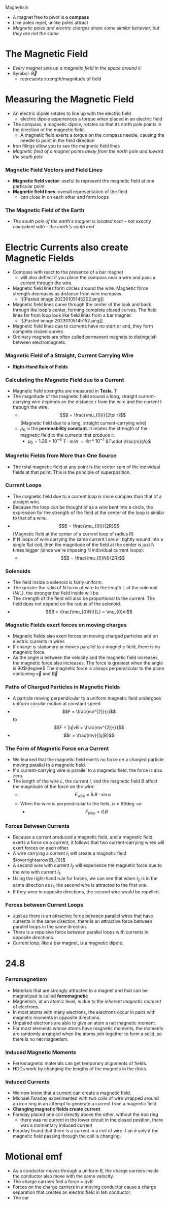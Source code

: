  Magnetism
- A magnet free to pivot is a **compass**
- Like poles repel, unlike poles attract
- *Magnetic poles and electric charges share some similar behavior, but they are not the same*

# The Magnetic Field
- *Every magnet sets up a magnetic field in the space around it*
- Symbol: $\overrightarrow{B}$
	- represents strength/magnitude of field

# Measuring the Magnetic Field
- An electric dipole rotates to line up with the electric field
	- electric dipole experiences a torque when placed in an electric field
- The compass, a magnetic dipole, rotates so that its north pole points in the direction of the magnetic field.
	- A magnetic field exerts a torque on the compass needle, causing the needle to point in the field direction
- Iron filings allow you to see the magnetic field lines
- *Magnetic field of a magnet points away from the north pole and toward the south pole*
### Magnetic Field Vectors and Field Lines
- **Magnetic field vector**: useful to represent the magnetic field at one particular point
- **Magnetic field lines**: overall representation of the field
	- can close in on each other and form loops

### The Magnetic Field of the Earth
- *The south pole of the earth's magnet is located near - not exactly coincident with - the earth's south end*

# Electric Currents also create Magnetic Fields
- Compass with react to the presence of a bar magnet
	- will also deflect if you place the compass near a wire and pass a current through the wire. 
- Magnetic field lines form circles around the wire. Magnetic force strength decreases as distance from wire increases.
	- ![[Pasted image 20230105145202.png]]
- Magnetic field lines curve through the center of the look and back through the loop's center, forming complete closed curves. The field lines far from loop look like field lines from a bar magnet.
	- ![[Pasted image 20230105145152.png]]
- Magnetic field lines due to currents have no start or end, they  form complete closed curves
- Ordinary magnets are often called permanent magnets to distinguish between electromagnets.
### Magnetic Field of a Straight, Current Carrying Wire
- **Right-Hand Rule of Fields**

### Calculating the Magnetic Field due to a Current
- Magnetic field strengths are measured in **Tesla**, T
- The magnitude of the magnetic field around a long, straight current-carrying wire depends on the distance r from the wire and the *current* I through the wire:
	- $$B = \frac{\mu_{0}I}{2\pi r}$$(Magnetic field due to a long, straight current-carrying wire)
	- $\mu_0$ is the **permeability constant**. It relates the strength of the magnetic field to the currents that produce it.
		- $\mu_{0} = 1.26 * 10^{-6}$ $T \cdot m/A$ $= 4\pi * 10^{-7}$ $T\cdot \frac{m}{A}$
### Magnetic Fields from More than One Source
- The total magnetic field at any point is the vector sum of the individual fields at that point. This is the principle of superposition.
### Current Loops
- The magnetic field due to a current loop is more complex than that of a straight wire.
- Because the loop can be thought of as a wire bent into a circle, the expression for the strength of the field at the center of the loop is similar to that of a wire.
- $$B = \frac{\mu_{0}I}{2R}$$(Magnetic field at the center of a current loop of radius R)
- If N loops of wire carrying the same current I are all tightly wound into a single flat coil, then the magnitude of the field at the center is just N times bigger (since we're imposing N individual current loops):
	- $$B = \frac{\mu_{0}NI}{2R}$$
### Solenoids
- The field inside a solenoid is fairly uniform.
- The greater the ratio of N turns of wire to the length L of the solenoid (N/L), the stronger the field inside will be. 
- The strength of the field will also be proportional to the current. The field does not depend on the radius of the solenoid.
- $$B = \frac{\mu_{0}NI}{L} = \mu_{0}nI$$

### Magnetic Fields exert forces on moving charges
- Magnetic fields also exert forces on moving charged particles and on electric currents in wires
- If charge is stationary or moves parallel to a magnetic field, there is no magnetic force
- As the angle $\alpha$ between the velocity and the magnetic field increases, the magnetic force also increases. The force is greatest when the angle is 90$\degree$ The magnetic force is always perpendicular to the plane containing $\overrightarrow{v}$ and $\overrightarrow{B}$

### Paths of Charged Particles in Magnetic Fields
- A particle moving perpendicular to a uniform magnetic field undergoes uniform circular motion at constant speed.
- $$F = \frac{mv^{2}}{r}$$ to $$F = |q|vB = \frac{mv^{2}}{r}$$
- $$r = \frac{mv}{|q|B}$$
### The Form of Magnetic Force on a Current
- We learned that the magnetic field exerts no force on a charged particle moving parallel to a magnetic field.
- If a current-carrying wire is parallel to a magnetic field, the force is also zero.
- The length of the wire *L*, the current *I*, and the magnetic field *B* affect the magnitude of the force on the wire:
	- $$F_{wire} = ILB \cdot \sin \alpha$$
	- When the wire is perpendicular to the field, $\alpha = 90 \deg$ so:
		- $$F_{wire} = ILB$$
### Forces Between Currents
- Because a current produced a magnetic field, and a magnetic field exerts a force on a current, it follows that two current-carrying wires will exert forces on each other.
- A wire carrying a current $I_1$ will create a magnetic field $\overrightarrow{B_{1}}$ 
- A second wire with current $I_{2}$ will experience the magnetic force due to the wire with current $I_{1}$.
- Using the right-hand rule for forces, we can see that when $I_{2}$ is in the same direction as $I_{1}$, the second wire is attracted to the first one.
- If they were in opposite directions, the second wire would be repelled. 
### Forces between Current Loops
- Just as there is an attractive force between parallel wires that have currents in the same direction, there is an attractive force between parallel loops in the same direction.
- There is a repulsive force between parallel loops with currents in opposite directions.
- Current loop, like a bar magnet, is a magnetic dipole. 

# 24.8
### Ferromagnetism
- Materials that are strongly attracted to a magnet and that can be magnetized is called **ferromagnetic**
- Magnetism, at an atomic level, is due to the *inherent magnetic moment* of electrons.
- In most atoms with many electrons, the electrons occur in pairs with magnetic moments in opposite directions.
- Unpaired electrons are able to give an atom a net magnetic moment.
- For most elements whose atoms have magnetic moments, the moments are randomly arranged when the atoms join together to form a solid, so there is no net magnetism.
### Induced Magnetic Moments
- Ferromagnetic materials can get temporary alignments of fields. 
- HDDs work by changing the lengths of the magnets in the disks.
### Induced Currents
- We now know that a current can create a magnetic field.
- Michael Faraday experimented with two coils of wire wrapped around an iron ring in an attempt to generate a current from a magnetic field
- **Changing magnetic fields create current**
- Faraday placed one coil directly above the other, without the iron ring
	- there was no current in the lower circuit in the closed position, there was a momentary induced current
- Faraday found that there is a current in a coil of wire if an d only if the magnetic field passing through the coil is changing.

# Motional emf
- As a conductor moves through a uniform B, the charge carriers inside the conductor also move with the same velocity.
- The charge carriers feel a force = qvB
- Forces on the charge carriers in a moving conductor cause a charge separation that creates an electric field in teh conductor. 
- The car